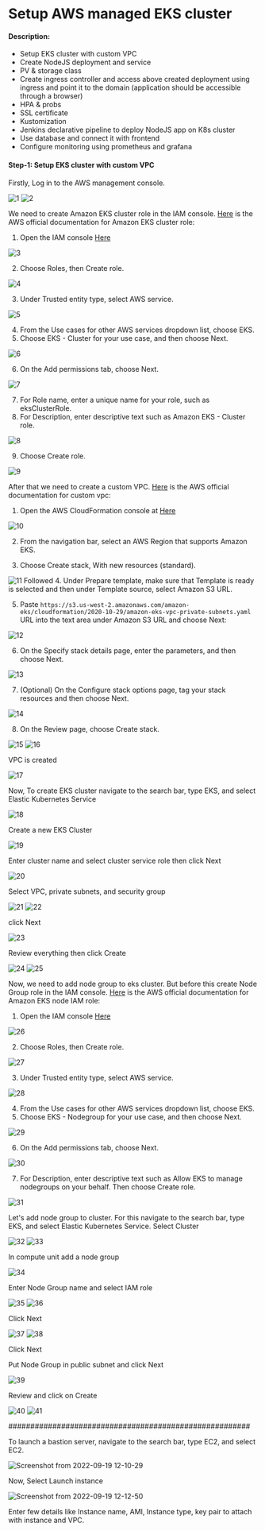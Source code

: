 # Setup AWS managed EKS cluster

#### Description:

- Setup EKS cluster with custom VPC
- Create NodeJS deployment and service
- PV & storage class
- Create ingress controller and access above created deployment using ingress and point it to the domain (application should be accessible through a browser) 
- HPA & probs
- SSL certificate
- Kustomization
- Jenkins declarative pipeline to deploy NodeJS app on K8s cluster
- Use database and connect it with frontend
- Configure monitoring using prometheus and grafana

#### Step-1: Setup EKS cluster with custom VPC

Firstly, Log in to the AWS management console.

![1](https://user-images.githubusercontent.com/74168188/178555843-f062573f-166c-4b06-b947-d2d11da46507.png)
![2](https://user-images.githubusercontent.com/74168188/190071634-bf417dd2-5e8b-4342-b18f-57973ddff4b5.png)

We need to create Amazon EKS cluster role in the IAM console. [Here](https://docs.aws.amazon.com/eks/latest/userguide/service_IAM_role.html) is the AWS official documentation for Amazon EKS cluster role:

1. Open the IAM console [Here](https://console.aws.amazon.com/iam/)

![3](https://user-images.githubusercontent.com/74168188/190069626-c53f0210-d3a5-4567-8d1d-386f3c23dfb0.png)

2. Choose Roles, then Create role.

![4](https://user-images.githubusercontent.com/74168188/190069978-c77df6b4-347a-47cc-8196-795eeb355549.png)

3. Under Trusted entity type, select AWS service.

![5](https://user-images.githubusercontent.com/74168188/190070037-5ac52e08-d5c8-4d15-bdd9-47151e440740.png)

4. From the Use cases for other AWS services dropdown list, choose EKS.
5. Choose EKS - Cluster for your use case, and then choose Next.

![6](https://user-images.githubusercontent.com/74168188/190070109-45d85743-e089-4115-8187-92e3b6e9b7fd.png)

6. On the Add permissions tab, choose Next.

![7](https://user-images.githubusercontent.com/74168188/190070600-b218672a-84b3-4317-9052-70616a74f59f.png)

7. For Role name, enter a unique name for your role, such as eksClusterRole.
8. For Description, enter descriptive text such as Amazon EKS - Cluster role.

![8](https://user-images.githubusercontent.com/74168188/190070704-f9472b3b-ce40-4069-b6c8-3f48d85999a6.png)

9. Choose Create role.

![9](https://user-images.githubusercontent.com/74168188/190070737-1a187b57-293f-4f78-a79e-31b03a033425.png)

After that we need to create a custom VPC. [Here](https://docs.aws.amazon.com/eks/latest/userguide/creating-a-vpc.html) is the AWS official documentation for custom vpc:

1. Open the AWS CloudFormation console at [Here](https://console.aws.amazon.com/cloudformation)

![10](https://user-images.githubusercontent.com/74168188/190577122-faab5074-198f-41a0-bb02-bb58355e5a68.png)

2. From the navigation bar, select an AWS Region that supports Amazon EKS.

3. Choose Create stack, With new resources (standard).

![11](https://user-images.githubusercontent.com/74168188/190577298-ceec082f-e19a-45ee-bd85-8bacb1370e47.png)
Followed
4. Under Prepare template, make sure that Template is ready is selected and then under Template source, select Amazon S3 URL.

5. Paste ```https://s3.us-west-2.amazonaws.com/amazon-eks/cloudformation/2020-10-29/amazon-eks-vpc-private-subnets.yaml``` URL into the text area under Amazon S3 URL and choose Next:

![12](https://user-images.githubusercontent.com/74168188/190580145-2923aff2-9275-46b9-a91b-34b94acee820.png)

6. On the Specify stack details page, enter the parameters, and then choose Next.

![13](https://user-images.githubusercontent.com/74168188/190580785-408bf0ed-298c-4da6-b353-db6bea224a3a.png)

7. (Optional) On the Configure stack options page, tag your stack resources and then choose Next.

![14](https://user-images.githubusercontent.com/74168188/190581211-824fb385-e443-46c5-b06c-2a75c0483e7a.png)

8. On the Review page, choose Create stack.

![15](https://user-images.githubusercontent.com/74168188/190581466-00fb48df-9dea-416c-9b7d-0e15f4268db6.png)
![16](https://user-images.githubusercontent.com/74168188/190581477-5b44e69a-4faf-4fee-bcd7-17bd86c03894.png)

VPC is created

![17](https://user-images.githubusercontent.com/74168188/190622023-b76a72a9-6df9-4b38-984b-ecb38600654e.png)

Now, To create EKS cluster navigate to the search bar, type EKS, and select Elastic Kubernetes Service

![18](https://user-images.githubusercontent.com/74168188/190082139-6aefde2d-dd88-4efc-ba5e-179b00a78278.png)

Create a new EKS Cluster

![19](https://user-images.githubusercontent.com/74168188/190084760-f9684959-53f1-45ae-bc94-be9b9419965f.png)

Enter cluster name and select cluster service role then click Next

![20](https://user-images.githubusercontent.com/74168188/190085261-8c2e8d2c-de91-4cd2-a444-8d1cf112f9c7.png)

Select VPC, private subnets, and security group

![21](https://user-images.githubusercontent.com/74168188/190622716-8cdbc5ed-429c-46c8-9a0a-6d8047d08020.png)
![22](https://user-images.githubusercontent.com/74168188/190622733-b48e0b96-1507-4832-90cd-30e42a2b43e7.png)

click Next

![23](https://user-images.githubusercontent.com/74168188/190088104-a896b8a9-f018-4df8-8eb5-5e71be4007d7.png)

Review everything then click Create

![24](https://user-images.githubusercontent.com/74168188/190623212-39a20395-0190-4938-9272-fad89cf879af.png)
![25](https://user-images.githubusercontent.com/74168188/190623222-d88f3526-dfe0-40f7-b6d8-66822b66a3e1.png)

Now, we need to add node group to eks cluster. But before this create Node Group role in the IAM console. [Here](https://docs.aws.amazon.com/eks/latest/userguide/create-node-role.html) is the AWS official documentation for Amazon EKS node IAM role:

1. Open the IAM console [Here](https://console.aws.amazon.com/iam/)

![26](https://user-images.githubusercontent.com/74168188/190069626-c53f0210-d3a5-4567-8d1d-386f3c23dfb0.png)

2. Choose Roles, then Create role.

![27](https://user-images.githubusercontent.com/74168188/190069978-c77df6b4-347a-47cc-8196-795eeb355549.png)

3. Under Trusted entity type, select AWS service.

![28](https://user-images.githubusercontent.com/74168188/190070037-5ac52e08-d5c8-4d15-bdd9-47151e440740.png)

4. From the Use cases for other AWS services dropdown list, choose EKS.
5. Choose EKS - Nodegroup for your use case, and then choose Next.

![29](https://user-images.githubusercontent.com/74168188/190090575-b41181a6-a9d4-4cfd-946d-953980aa1c18.png)

6. On the Add permissions tab, choose Next.

![30](https://user-images.githubusercontent.com/74168188/190090968-832f83ca-7a58-4355-8e68-c1201c218f61.png)

7. For Description, enter descriptive text such as Allow EKS to manage nodegroups on your behalf. Then choose Create role.

![31](https://user-images.githubusercontent.com/74168188/190093021-c1a50d89-c051-4c2b-b7c0-a3b3a43aa18f.png)

Let's add node group to cluster. For this navigate to the search bar, type EKS, and select Elastic Kubernetes Service. Select Cluster

![32](https://user-images.githubusercontent.com/74168188/190403805-6115ed7f-9b9d-48c5-b58f-495036786274.png)
![33](https://user-images.githubusercontent.com/74168188/190403957-64cf01a8-138f-4d76-86ee-08c8d057c4b7.png)

In compute unit add a node group

![34](https://user-images.githubusercontent.com/74168188/190626867-5fb9d78c-f261-4af5-981c-65fe9d38f63c.png)

Enter Node Group name and select IAM role

![35](https://user-images.githubusercontent.com/74168188/190627157-0d43bed6-84ff-4e70-a44a-39a10ae35561.png)
![36](https://user-images.githubusercontent.com/74168188/190627166-5bd14dad-bd4b-40a7-a21b-8386a197e1fa.png)


Click Next

![37](https://user-images.githubusercontent.com/74168188/190406344-c440e520-dd7e-43d3-ab10-872cbee8401e.png)
![38](https://user-images.githubusercontent.com/74168188/190406361-a65c59e3-fd87-45ed-a2d9-ac954566a83e.png)

Click Next

Put Node Group in public subnet and click Next

![39](https://user-images.githubusercontent.com/74168188/190407092-06ed66a8-53af-4931-b324-c405ee98edba.png)

Review and click on Create

![40](https://user-images.githubusercontent.com/74168188/190567498-9763890a-d1ba-41fd-834b-5cbca3f15ad4.png)
![41](https://user-images.githubusercontent.com/74168188/190567508-d01f40bb-1c27-41a6-b606-d68ec7f075bc.png)

#######################################################

To launch a bastion server, navigate to the search bar, type EC2, and select EC2.

![Screenshot from 2022-09-19 12-10-29](https://user-images.githubusercontent.com/74168188/190962213-95a4d2d7-f964-4042-9b05-6cafe81decb4.png)

Now, Select Launch instance

![Screenshot from 2022-09-19 12-12-50](https://user-images.githubusercontent.com/74168188/190962347-b6bb6af8-6cd4-43d6-a00b-15a1f4cbc352.png)

Enter few details like Instance name, AMI, Instance type, key pair to attach with instance and VPC.

